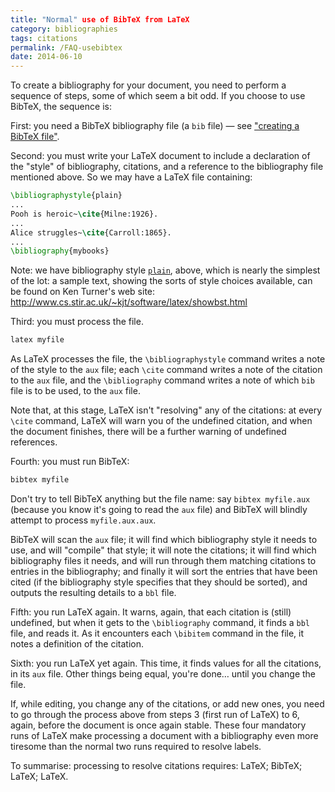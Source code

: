 ```yaml
---
title: "Normal" use of BibTeX from LaTeX
category: bibliographies
tags: citations
permalink: /FAQ-usebibtex
date: 2014-06-10
---
```


To create a bibliography for your document, you need to perform a
sequence of steps, some of which seem a bit odd.  If you choose to use
BibTeX, the sequence is:

First: you need a BibTeX bibliography file (a `bib`
file)&nbsp;&mdash; see ["creating a BibTeX file"](FAQ-buildbib).

Second: you must write your LaTeX document to include a declaration
of the "style" of bibliography, citations, and a reference to the
bibliography file mentioned above.  So we may have a LaTeX
file containing:
```latex
\bibliographystyle{plain}
...
Pooh is heroic~\cite{Milne:1926}.
...
Alice struggles~\cite{Carroll:1865}.
...
\bibliography{mybooks}
```
Note: we have bibliography style [`plain`](https://ctan.org/pkg/plain), above, which is
nearly the simplest of the lot: a sample text, showing the sorts of
style choices available, can be found on Ken Turner's web site:
<http://www.cs.stir.ac.uk/~kjt/software/latex/showbst.html>

Third: you must process the file.
```latex
latex myfile
```
As LaTeX processes the file, the `\bibliographystyle` command
writes a note of the style to the `aux` file; each
`\cite` command writes a note of the citation to the
`aux` file, and the `\bibliography` command writes a note
of which `bib` file is to be used, to the `aux` file.

Note that, at this stage, LaTeX isn't "resolving" any of the
citations: at every `\cite` command, LaTeX will warn you of the
undefined citation, and when the document finishes, there will be a
further warning of undefined references.

Fourth: you must run BibTeX:
```latex
bibtex myfile
```
Don't try to tell BibTeX anything but the file name: say
`bibtex myfile.aux` (because you know it's going to read the
`aux` file) and BibTeX will blindly attempt to process
`myfile.aux.aux`.

BibTeX will scan the `aux` file; it will find which bibliography
style it needs to use, and will "compile" that style; it will note
the citations; it will find which bibliography files it needs, and
will run through them matching citations to entries in the
bibliography; and finally it will sort the entries that have been
cited (if the bibliography style specifies that they should be
sorted), and outputs the resulting details to a `bbl` file.

Fifth: you run LaTeX again.  It warns, again, that each citation is
(still) undefined, but when it gets to the `\bibliography` command,
it finds a `bbl` file, and reads it.  As it encounters each
`\bibitem` command in the file, it notes a definition of the
citation.

Sixth: you run LaTeX yet again.  This time, it finds values for all
the citations, in its `aux` file.  Other things being equal, you're
done&hellip; until you change the file.

If, while editing, you change any of the citations, or add new ones,
you need to go through the process above from steps 3 (first run of
LaTeX) to 6, again, before the document is once again stable.
These four mandatory runs of LaTeX make processing a document with
a bibliography even more tiresome than the normal two runs required to
resolve labels.

To summarise: processing to resolve citations requires: LaTeX;
BibTeX; LaTeX; LaTeX.


